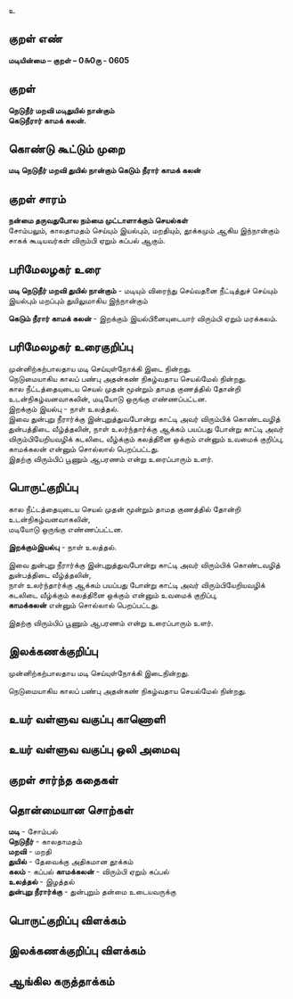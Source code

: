 உ

## குறள் எண் 

**மடியின்மை – குறள் – 0௬0ரு - 0605**  

## குறள் 

**நெடுநீர் மறவி மடிதுயில் நான்கும்  
கெடுநீரார் காமக் கலன்.**  

## கொண்டு கூட்டும் முறை

**மடி நெடுநீர் மறவி துயில் நான்கும் கெடும் நீரார் காமக் கலன்**

## குறள் சாரம் 

**நன்மை தருவதுபோல நம்மை முட்டாளாக்கும் செயல்கள்**  
சோம்பலும், காலதாமதம் செய்யும் இயல்பும், மறதியும், தூக்கமும் ஆகிய இந்நான்கும் சாகக் கூடியவர்கள் விரும்பி ஏறும் கப்பல் ஆகும்.  

## பரிமேலழகர் உரை

**மடி நெடுநீர் மறவி துயில் நான்கும்** - மடியும் விரைந்து செய்வதனை நீட்டித்துச் செய்யும் இயல்பும் மறப்பும் துயிலுமாகிய இந்நான்கும்  

**கெடும் நீரார் காமக் கலன்** - இறக்கும் இயல்பினையுடையார் விரும்பி ஏறும் மரக்கலம். 

## பரிமேலழகர் உரைகுறிப்பு   

முன்னிற்கற்பாலதாய மடி செய்யுள்நோக்கி இடை நின்றது.  
நெடுமையாகிய காலப் பண்பு அதன்கண் நிகழ்வதாய செயல்மேல் நின்றது.  
கால நீட்டத்தையுடைய செயல் முதன் மூன்றும் தாமத குணத்தில் தோன்றி உடன்நிகழ்வனவாகலின், மடியோடு ஒருங்கு எண்ணப்பட்டன.  
இறக்கும் இயல்பு - நாள் உலத்தல்.  
இவை துன்புறு நீரார்க்கு இன்புறுத்துவபோன்று காட்டி அவர் விரும்பிக் கொண்டவழித் துன்பத்திடை வீழ்த்தலின், நாள் உலர்ந்தார்க்கு ஆக்கம் பயப்பது போன்று காட்டி அவர் விரும்பியேறியவழிக் கடலிடை வீழ்க்கும் கலத்தினை ஒக்கும் என்னும் உவமைக் குறிப்பு, காமக்கலன் என்னும் சொல்லால் பெறப்பட்டது.  
இதற்கு விரும்பிப் பூணும் ஆபரணம் என்று உரைப்பாரும் உளர்.   

## பொருட்குறிப்பு 
 
கால நீட்டத்தையுடைய செயல் முதன் மூன்றும் தாமத குணத்தில் தோன்றி உடன்நிகழ்வனவாகலின்,  
மடியோடு ஒருங்கு எண்ணப்பட்டன.  

**இறக்கும்இயல்பு** - நாள் உலத்தல்.  

இவை துன்புறு நீரார்க்கு இன்புறுத்துவபோன்று காட்டி அவர் விரும்பிக் கொண்டவழித் துன்பத்திடை வீழ்த்தலின்,  
நாள் உலர்ந்தார்க்கு ஆக்கம் பயப்பது போன்று காட்டி அவர் விரும்பியேறியவழிக் கடலிடை வீழ்க்கும் கலத்தினை ஒக்கும் என்னும் உவமைக் குறிப்பு,  
**காமக்கலன்** என்னும் சொல்லால் பெறப்பட்டது.  

இதற்கு விரும்பிப் பூணும் ஆபரணம் என்று உரைப்பாரும் உளர்.    

## இலக்கணக்குறிப்பு  

முன்னிற்கற்பாலதாய மடி செய்யுள்நோக்கி இடைநின்றது.  

நெடுமையாகிய காலப் பண்பு அதன்கண் நிகழ்வதாய செயல்மேல் நின்றது.  

## உயர் வள்ளுவ வகுப்பு காணொளி


## உயர் வள்ளுவ வகுப்பு ஒலி அமைவு 

 
## குறள் சார்ந்த கதைகள் 


## தொன்மையான சொற்கள்

**மடி** - சோம்பல்   
**நெடுநீர்** - காலதாமதம்   
**மறவி** - மறதி   
**துயில்** - தேவைக்கு அதிகமான தூக்கம்   
**கலம்** - கப்பல் 
**காமக்கலன்** - விரும்பி ஏறும் கப்பல்    
**உலத்தல்** - இழத்தல்   
**துன்புறு நீரார்க்கு** - துன்புறும் தன்மை உடையவருக்கு   


## பொருட்குறிப்பு விளக்கம்


## இலக்கணக்குறிப்பு விளக்கம்


## ஆங்கில கருத்தாக்கம் 


